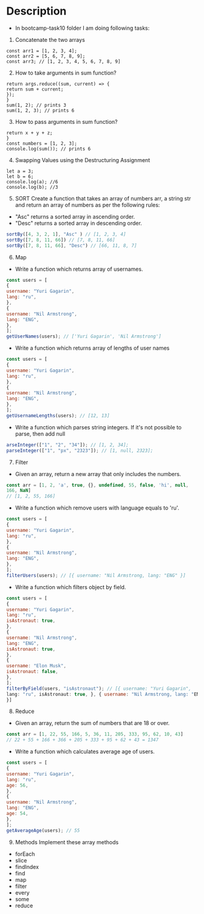 # Description
- In bootcamp-task10 folder I am doing following tasks:
1. Concatenate the two arrays
```
const arr1 = [1, 2, 3, 4];
const arr2 = [5, 6, 7, 8, 9];
const arr3; // [1, 2, 3, 4, 5, 6, 7, 8, 9]
```
2. How to take arguments in sum function?
```function sum() {
return args.reduce((sum, current) => {
return sum + current;
});
}
sum(1, 2); // prints 3
sum(1, 2, 3); // prints 6 
```
3. How to pass arguments in sum function?
```function sum(x, y, z) {
return x + y + z;
}
const numbers = [1, 2, 3];
console.log(sum()); // prints 6
 ```
 4. Swapping Values using the Destructuring Assignment
```
let a = 3;
let b = 6;
console.log(a); //6
console.log(b); //3
```
5. SORT
Create a function that takes an array of numbers arr, a string str
and return an array of numbers as per the following rules:
- "Asc" returns a sorted array in ascending order.
- "Desc" returns a sorted array in descending order.
``` javascript
sortBy([4, 3, 2, 1], "Asc" ) // [1, 2, 3, 4]
sortBy([7, 8, 11, 66]) // [7, 8, 11, 66]
sortBy([7, 8, 11, 66], "Desc") // [66, 11, 8, 7]
```
6. Map


- Write a function which returns array of usernames.
``` javascript
const users = [
{
username: "Yuri Gagarin",
lang: "ru",
},
{
username: "Nil Armstrong",
lang: "ENG",
},
];
getUserNames(users); // ['Yuri Gagarin', 'Nil Armstrong']
```
- Write a function which returns array of lengths of user names

``` javascript
const users = [
{
username: "Yuri Gagarin",
lang: "ru",
},
{
username: "Nil Armstrong",
lang: "ENG",
},
];
getUsernameLengths(users); // [12, 13]
```

- Write a function which parses string integers. If it's not possible to
parse, then add null

``` javascript
arseInteger(["1", "2", "34"]); // [1, 2, 34];
parseInteger(["1", "px", "2323"]); // [1, null, 2323];
```
7. Filter

- Given an array, return a new array that only includes the numbers.
``` javascript
const arr = [1, 2, 'a', true, {}, undefined, 55, false, 'hi', null,
166, NaN]
// [1, 2, 55, 166]
```
- Write a function which remove users with language equals to 'ru'.
``` javascript
const users = [
{
username: "Yuri Gagarin",
lang: "ru",
},
{
username: "Nil Armstrong",
lang: "ENG",
},
];
filterUsers(users); // [{ username: "Nil Armstrong, lang: "ENG" }]
```
- Write a function which filters object by field.
``` javascript
const users = [
{
username: "Yuri Gagarin",
lang: "ru",
isAstronaut: true,
},
{
username: "Nil Armstrong",
lang: "ENG",
isAstronaut: true,
},
{
username: "Elon Musk",
isAstronaut: false,
},
];
filterByField(users, "isAstronaut"); // [{ username: "Yuri Gagarin",
lang: "ru", isAstronaut: true, }, { username: "Nil Armstrong, lang: "ENG"
}]
```
8. Reduce

- Given an array, return the sum of numbers that are 18 or over.
``` javascript
const arr = [1, 22, 55, 166, 5, 36, 11, 205, 333, 95, 62, 10, 43]
// 22 + 55 + 166 + 366 + 205 + 333 + 95 + 62 + 43 = 1347
```
- Write a function which calculates average age of users.
``` javascript
const users = [
{
username: "Yuri Gagarin",
lang: "ru",
age: 56,
},
{
username: "Nil Armstrong",
lang: "ENG",
age: 54,
},
];
getAverageAge(users); // 55
```
9. Methods
 Implement these array methods
- forEach
- slice
- findIndex
- find
- map
- filter
- every
- some
- reduce

